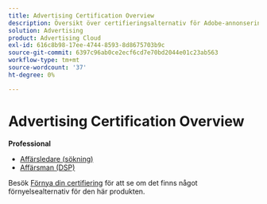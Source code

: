 ```yaml
---
title: Advertising Certification Overview
description: Översikt över certifieringsalternativ för Adobe-annonsering
solution: Advertising
product: Advertising Cloud
exl-id: 616c8b98-17ee-4744-8593-8d8675703b9c
source-git-commit: 6397c96ab0ce2ecf6cd7e70bd2044e01c23ab563
workflow-type: tm+mt
source-wordcount: '37'
ht-degree: 0%

---
```


# Advertising Certification Overview

**Professional**

* [Affärsledare (sökning)](/help/certifications/aac/aac-search-p-business.md) <!--AD0-E501-->
* [Affärsman (DSP)](/help/certifications/aac/aac-dsp-p-business.md) <!--AD0-E502-->

Besök [Förnya din certifiering](/help/certifications/renew.md) för att se om det finns något förnyelsealternativ för den här produkten.
